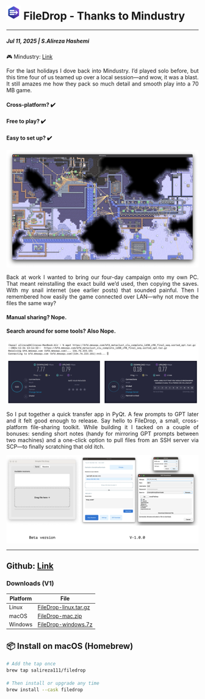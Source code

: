 # <img src="https://raw.githubusercontent.com/salireza111/FileDrop/refs/heads/main/assets/icon.png" width="38" alt="icon"> FileDrop - Thanks to Mindustry
---
##### Jul 11, 2025 | S.Alireza Hashemi


🎮 Mindustry:
[Link](https://github.com/Anuken/Mindustry)

<div style="text-align: justify"> 
For the last holidays I dove back into Mindustry. I’d played solo before, but this time four of us teamed up over a local session—and wow, it was a blast. It still amazes me how they pack so much detail and smooth play into a 70 MB game.
</div>


#### Cross-platform? ✔️
#### Free to play? ✔️
#### Easy to set up? ✔️

![Mindustry](./Mindustry.png)

<div style="text-align: justify"> 
Back at work I wanted to bring our four-day campaign onto my own PC. That meant reinstalling the exact build we’d used, then copying the saves. With my snail internet (see earlier posts) that sounded painful. Then I remembered how easily the game connected over LAN—why not move the files the same way?
</div>

#### Manual sharing? Nope.
#### Search around for some tools? Also Nope.

![Speed](./speed.png)

<div style="text-align: justify"> 
So I put together a quick transfer app in PyQt. A few prompts to GPT later and it felt good enough to release. Say hello to FileDrop, a small, cross-platform file-sharing toolkit.
While building it I tacked on a couple of bonuses: sending short notes (handy for mirroring GPT prompts between two machines) and a one-click option to pull files from an SSH server via SCP—to finally scratching that old itch.
</div>

![V](./Version.png)



---

## Github: [Link](https://github.com/salireza111/FileDrop)

### Downloads (V1)

| Platform | File |
|----------|------|
| Linux | [FileDrop-linux.tar.gz](https://github.com/salireza111/FileDrop/releases/download/V1.0.0/FileDrop-linux.tar.gz) |
| macOS | [FileDrop-mac.zip](https://github.com/salireza111/FileDrop/releases/download/V1.0.0/FileDrop-mac.zip) |
| Windows | [FileDrop-windows.7z](https://github.com/salireza111/FileDrop/releases/download/V1.0.0/FileDrop-windows.7z) |

## 📦 Install on macOS (Homebrew)

```bash
# Add the tap once
brew tap salireza111/filedrop

# Then install or upgrade any time
brew install --cask filedrop
```
